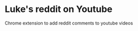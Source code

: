 Luke's reddit on Youtube
===============================

Chrome extension to add reddit comments to youtube videos
